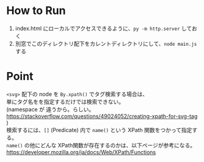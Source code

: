 # How to Run

1. index.html にローカルでアクセスできるように、`py -m http.server` しておく
2. 別窓でこのディレクトリ配下をカレントディレクトリにして、`node main.js` する
   
# Point

`<svg>` 配下の node を `By.xpath()` でタグ検索する場合は、  
単にタグ名をを指定するだけでは検索できない。  
(namespace が 違うから。らしい。  
https://stackoverflow.com/questions/49024052/creating-xpath-for-svg-tag  
)  
検索するには、`[]` (Predicate) 内で `name()` という XPath 関数をつかって指定する。  
`name()` の他にどんな XPath関数が存在するのかは、以下ページが参考になる。  
https://developer.mozilla.org/ja/docs/Web/XPath/Functions
